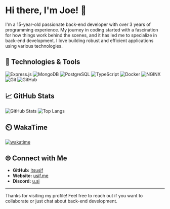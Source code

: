 # Hi there, I'm Joe! 👋

I'm a 15-year-old passionate back-end developer with over 3 years of programming experience. My journey in coding started with a fascination for how things work behind the scenes, and it has led me to specialize in back-end development. I love building robust and efficient applications using various technologies.

## 🔧 Technologies & Tools

![Express.js](https://img.shields.io/badge/Express.js-000000?style=for-the-badge&logo=express&logoColor=white)
![MongoDB](https://img.shields.io/badge/MongoDB-47A248?style=for-the-badge&logo=mongodb&logoColor=white)
![PostgreSQL](https://img.shields.io/badge/PostgreSQL-316192?style=for-the-badge&logo=postgresql&logoColor=white)
![TypeScript](https://img.shields.io/badge/TypeScript-007ACC?style=for-the-badge&logo=typescript&logoColor=white)
![Docker](https://img.shields.io/badge/Docker-2496ED?style=for-the-badge&logo=docker&logoColor=white)
![NGINX](https://img.shields.io/badge/NGINX-009639?style=for-the-badge&logo=nginx&logoColor=white)
![Git](https://img.shields.io/badge/Git-F05032?style=for-the-badge&logo=git&logoColor=white)
![GitHub](https://img.shields.io/badge/GitHub-181717?style=for-the-badge&logo=github&logoColor=white)

## 📈 GitHub Stats

![GitHub Stats](https://github-readme-stats.vercel.app/api?username=itsusif&show_icons=true&theme=radical)
![Top Langs](https://github-readme-stats.vercel.app/api/top-langs/?username=itsusif&layout=compact&theme=radical)

## ⏲️ WakaTime

[![wakatime](https://wakatime.com/badge/user/d9cc84a7-47ef-4c4e-bcac-5fd536875d2e.svg)](https://wakatime.com/@d9cc84a7-47ef-4c4e-bcac-5fd536875d2e)

## 🌐 Connect with Me

- **GitHub:** [itsusif](https://github.com/itsusif/)
- **Website:** [usif.me](https://usif.me)
- **Discord:** [u.si](https://discord.com/users/833340407130882068)

---

Thanks for visiting my profile! Feel free to reach out if you want to collaborate or just chat about back-end development.
